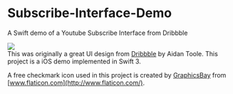 # Subscribe-Interface-Demo
A Swift demo of a Youtube Subscribe Interface from Dribbble 
   
![](http://ww2.sinaimg.cn/large/801b780agw1f7d1x2kj7yg20ku112b2a.gif)  
This was originally a great UI design from [Dribbble](https://dribbble.com/shots/2925702-Youtube-Subscribe-Interface) by Aidan Toole. This project is a iOS demo implemented in Swift 3.  

A free checkmark icon used in this project is created by [GraphicsBay](http://www.flaticon.com/authors/graphicsbay) from [www.flaticon.com](http://www.flaticon.com/).



